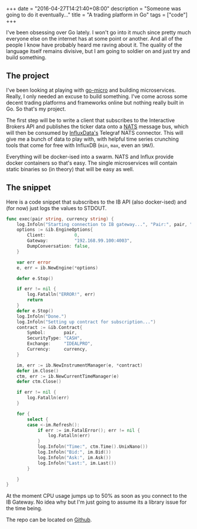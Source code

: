 +++
date = "2016-04-27T14:21:40+08:00"
description = "Someone was going to do it eventually..."
title = "A trading platform in Go"
tags = ["code"]
+++

I've been obsessing over Go lately. I won't go into it much since pretty much everyone else on the internet has at some point or another. And all of the people I know have probably heard me raving about it. The quality of the language itself remains divisive, but I am going to soldier on and just try and build something.

<!--more-->

## The project

I've been looking at playing with [go-micro](https://github.com/micro/go-micro) and building microservices. Really, I only needed an excuse to build something. I've come across some decent trading platforms and frameworks online but nothing really built in Go. So that's my project.

The first step will be to write a client that subscribes to the Interactive Brokers API and publishes the ticker data onto a [NATS](http://nats.io/) message bus, which will then be consumed by [InfluxData's](https://influxdata.com/) Telegraf NATS connector. This will give me a bunch of data to play with, with helpful time series crunching tools that come for free with InfluxDB (`min`, `max`, even an `SMA`!).

Everything will be docker-ised into a swarm. NATS and Influx provide docker containers so that's easy. The single microservices will contain static binaries so (in theory) that will be easy as well.

## The snippet

Here is a code snippet that subscribes to the IB API (also docker-ised) and (for now) just logs the values to STDOUT.

```go
func exec(pair string, currency string) {
	log.Infoln("Starting connection to IB gateway...", "Pair:", pair, ", Currency:", currency)
	options := &ib.EngineOptions{
		Client:           0,
		Gateway:          "192.168.99.100:4003",
		DumpConversation: false,
	}

	var err error
	e, err = ib.NewEngine(*options)

	defer e.Stop()

	if err != nil {
		log.Fatalln("ERROR!", err)
		return
	}
	defer e.Stop()
	log.Infoln("Done.")
	log.Infoln("Setting up contract for subscription...")
	contract := &ib.Contract{
		Symbol:       pair,
		SecurityType: "CASH",
		Exchange:     "IDEALPRO",
		Currency:     currency,
	}

	im, err := ib.NewInstrumentManager(e, *contract)
	defer im.Close()
	ctm, err := ib.NewCurrentTimeManager(e)
	defer ctm.Close()

	if err != nil {
		log.Fatalln(err)
	}

	for {
		select {
		case <-im.Refresh():
			if err := im.FatalError(); err != nil {
				log.Fatalln(err)
			}
			log.Infoln("Time:", ctm.Time().UnixNano())
			log.Infoln("Bid:", im.Bid())
			log.Infoln("Ask:", im.Ask())
			log.Infoln("Last:", im.Last())
		}

	}
}
```

At the moment CPU usage jumps up to 50% as soon as you connect to the IB Gateway. No idea why but I'm just going to assume its a library issue for the time being.

The repo can be located on [Github](https://github.com/nii236/nii-finance).
